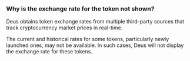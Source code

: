 ### Why is the exchange rate for the token not shown?

Deus obtains token exchange rates from multiple third-party sources that track cryptocurrency market prices in real-time.

The current and historical rates for some tokens, particularly newly launched ones, may not be available. In such cases, Deus will not display the exchange rate for these tokens.